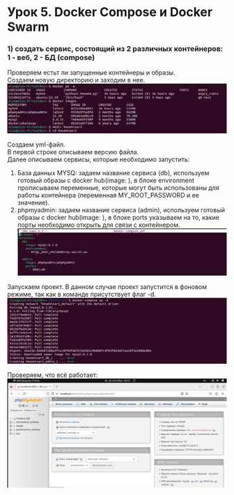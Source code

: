 # Урок 5. Docker Compose и Docker Swarm
### 1) создать сервис, состоящий из 2 различных контейнеров: 1 - веб, 2 - БД (compose)  

Проверяем естьт ли запущенные контейнеры и образы.  
Создаем новую директорию и заходим в нее.  
![](https://github.com/Lokotokk/Contarization-seminar5/blob/main/images/1.png)  

Создаем yml-файл.  
В первой строке описываем версию файла.  
Далее описываем сервисы, которые необходимо запустить:  
1. База данных MYSQ: задаем название сервиса (db), используем готовый образы с docker hub(image:  ), в блоке environment прописываем переменные, которые могут быть использованы для работы контейнера (переменная MY_ROOT_PASSWORD и ее значение).    
2. phpmyadmin: задаем название сервиса (admin), используем готовый образы с docker hub(image:  ), в блоке ports указываем на то, какие порты необходимо открыть для связи с контейнером.  
![](https://github.com/Lokotokk/Contarization-seminar5/blob/main/images/2.png)

Запускаем проект. В данном случае проект запустится в фоновом режиме, так как в команде присутствует флаг -d.  
![](https://github.com/Lokotokk/Contarization-seminar5/blob/main/images/3.png)  

Проверяем, что всё работает:  
![](https://github.com/Lokotokk/Contarization-seminar5/blob/main/images/4.png)  


